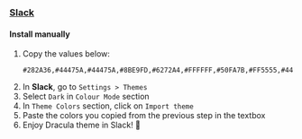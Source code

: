 ### [Slack](https://slack.com/)

#### Install manually

1. Copy the values below:
   ```
   #282A36,#44475A,#44475A,#8BE9FD,#6272A4,#FFFFFF,#50FA7B,#FF5555,#44475A,#44475A
   ```
2. In **Slack**, go to `Settings > Themes`
3. Select `Dark` in `Colour Mode` section
4. In `Theme Colors` section, click on `Import theme`
5. Paste the colors you copied from the previous step in the textbox
6. Enjoy Dracula theme in Slack! 💜
